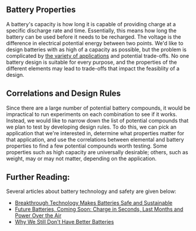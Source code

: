 ## Battery Properties

A battery's capacity is how long it is capable of providing charge at a specific discharge rate and time. Essentially, this means how long
the battery can be used before it needs to be recharged. The voltage is the difference in electrical potential energy between two points.
We'd like to design batteries with as high of a capacity as possible, but the problem is complicated by [the variety of applications](http://www.brighthubengineering.com/power-generation-distribution/123909-types-of-batteries-and-their-applications/)
and potential trade-offs. No one battery design is suitable for every purpose, and the properties of the different elements may lead to 
trade-offs that impact the feasiblity of a design. 


## Correlations and Design Rules

Since there are a large number of potential battery compounds, it would be impractical to run experiments on each combination to see if it works.
Instead, we would like to narrow down the list of potential compounds that we plan to test by developing design rules. To do this, we 
can pick an application that we're interested in, determine what properties matter for that application, and use the correlations between
elemental and battery properties to find a few potential compounds worth testing. Some properties such as high capacity are universally
desirable; others, such as weight, may or may not matter, depending on the application.

## Further Reading:

Several articles about battery technology and safety are given below:

* [Breakthrough Technology Makes Batteries Safe and Sustainable](https://phys.org/news/2017-06-breakthrough-technology-batteries-safe-sustainable.html)
* [Future Batteries, Coming Soon: Charge in Seconds, Last Months and Power Over the Air](http://www.pocket-lint.com/news/130380-future-batteries-coming-soon-charge-in-seconds-last-months-and-power-over-the-air)
* [Why We Still Don't Have Better Batteries](https://www.technologyreview.com/s/602245/why-we-still-dont-have-better-batteries/)
